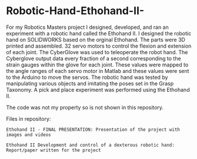 # Robotic-Hand-Ethohand-II-
For my Robotics Masters project I designed, developed, and ran an experiment with a robotic hand called the Ethohand II. I designed the robotic hand on SOLIDWORKS based on the orginal Ethohand. The parts were 3D printed and assembled. 32 servo motors to control the flexion and extension of each joint. The CyberGlove was used to teleoperate the robot hand. The Cyberglove output data every fraction of a second corresponding to the strain gauges within the glove for each joint. These values were mapped to the angle ranges of each servo motor in Matlab and these values were sent to the Arduino to move the servos. The robotic hand was tested by manipulating various objects and imitating the poses set in the Grasp Taxonomy. A pick and place experiment was performed using the Ethohand II.

The code was not my property so is not shown in this repository.

Files in repository:

    Ethohand II - FINAL PRESENTATION: Presentation of the project with images and videos
    
    Ethohand II Development and control of a dexterous robotic hand: Report/paper written for the project
